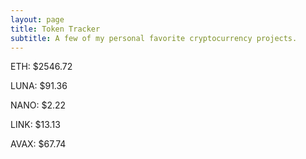 ```yaml
---
layout: page
title: Token Tracker
subtitle: A few of my personal favorite cryptocurrency projects.
---
```


<!--BEGINCRYPTOINPUT-->
ETH: $2546.72

LUNA: $91.36

NANO: $2.22

LINK: $13.13

AVAX: $67.74

<!--ENDCRYPTOINPUT-->
